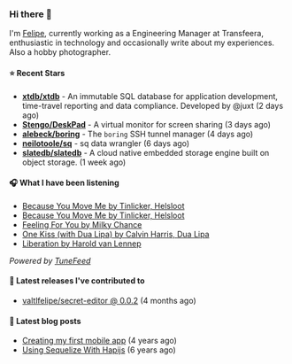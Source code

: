 ### Hi there 👋

I'm [Felipe](https://felipevm.com), currently working as a Engineering Manager at Transfeera, enthusiastic in technology and occasionally write about my experiences. Also a hobby photographer.

#### ⭐ Recent Stars
- **[xtdb/xtdb](https://github.com/xtdb/xtdb)** - An immutable SQL database for application development, time-travel reporting and data compliance. Developed by @juxt (2 days ago)
- **[Stengo/DeskPad](https://github.com/Stengo/DeskPad)** - A virtual monitor for screen sharing (3 days ago)
- **[alebeck/boring](https://github.com/alebeck/boring)** - The `boring`  SSH tunnel manager (4 days ago)
- **[neilotoole/sq](https://github.com/neilotoole/sq)** - sq data wrangler (6 days ago)
- **[slatedb/slatedb](https://github.com/slatedb/slatedb)** - A cloud native embedded storage engine built on object storage. (1 week ago)

#### 🎧 What I have been listening
- [Because You Move Me by Tinlicker, Helsloot](https://open.spotify.com/track/05GvwwTLLID738BbKN1ze0)
- [Because You Move Me by Tinlicker, Helsloot](https://open.spotify.com/track/05GvwwTLLID738BbKN1ze0)
- [Feeling For You by Milky Chance](https://open.spotify.com/track/1BSTT3sbQ1MVVacApHilK9)
- [One Kiss (with Dua Lipa) by Calvin Harris, Dua Lipa](https://open.spotify.com/track/76dIZzTdrNO15mGBrU3MHi)
- [Liberation by Harold van Lennep](https://open.spotify.com/track/6JgjIRRv7uMSEjzzxHTQoh)

_Powered by [TuneFeed](https://tunefeed.app?ref=valtlfelipe-gh-profile)_ 

#### 🚀 Latest releases I've contributed to


- [valtlfelipe/secret-editor @ 0.0.2](https://github.com/valtlfelipe/secret-editor/releases/tag/0.0.2) (4 months ago)

#### 📄 Latest blog posts
- [Creating my first mobile app](https://felipevm.com/posts/creating-my-first-mobile-app/) (4 years ago)
- [Using Sequelize With Hapijs](https://felipevm.com/posts/using-sequelize-with-hapijs/) (6 years ago)
